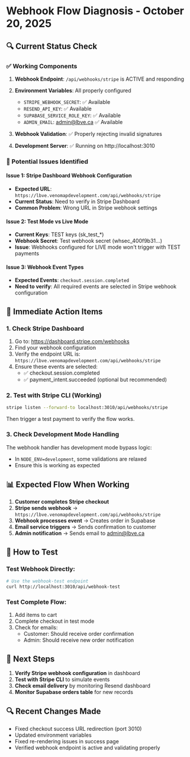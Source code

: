 # Webhook Flow Diagnosis - October 20, 2025

## 🔍 Current Status Check

### ✅ Working Components
1. **Webhook Endpoint**: `/api/webhooks/stripe` is ACTIVE and responding
2. **Environment Variables**: All properly configured
   - `STRIPE_WEBHOOK_SECRET`: ✅ Available
   - `RESEND_API_KEY`: ✅ Available
   - `SUPABASE_SERVICE_ROLE_KEY`: ✅ Available
   - `ADMIN_EMAIL`: admin@lbve.ca ✅ Available

3. **Webhook Validation**: ✅ Properly rejecting invalid signatures
4. **Development Server**: ✅ Running on http://localhost:3010

### 🚨 Potential Issues Identified

#### Issue 1: Stripe Dashboard Webhook Configuration
- **Expected URL**: `https://lbve.venomapdevelopment.com/api/webhooks/stripe`
- **Current Status**: Need to verify in Stripe Dashboard
- **Common Problem**: Wrong URL in Stripe webhook settings

#### Issue 2: Test Mode vs Live Mode
- **Current Keys**: TEST keys (sk_test_*)
- **Webhook Secret**: Test webhook secret (whsec_400f9b31...)
- **Issue**: Webhooks configured for LIVE mode won't trigger with TEST payments

#### Issue 3: Webhook Event Types
- **Expected Events**: `checkout.session.completed`
- **Need to verify**: All required events are selected in Stripe webhook configuration

## 🔧 Immediate Action Items

### 1. Check Stripe Dashboard
1. Go to: https://dashboard.stripe.com/webhooks
2. Find your webhook configuration
3. Verify the endpoint URL is: `https://lbve.venomapdevelopment.com/api/webhooks/stripe`
4. Ensure these events are selected:
   - ✅ checkout.session.completed
   - ✅ payment_intent.succeeded (optional but recommended)

### 2. Test with Stripe CLI (Working)
```bash
stripe listen --forward-to localhost:3010/api/webhooks/stripe
```
Then trigger a test payment to verify the flow works.

### 3. Check Development Mode Handling
The webhook handler has development mode bypass logic:
- In `NODE_ENV=development`, some validations are relaxed
- Ensure this is working as expected

## 📊 Expected Flow When Working

1. **Customer completes Stripe checkout**
2. **Stripe sends webhook** → `https://lbve.venomapdevelopment.com/api/webhooks/stripe`
3. **Webhook processes event** → Creates order in Supabase
4. **Email service triggers** → Sends confirmation to customer
5. **Admin notification** → Sends email to admin@lbve.ca

## 🧪 How to Test

### Test Webhook Directly:
```bash
# Use the webhook-test endpoint
curl http://localhost:3010/api/webhook-test
```

### Test Complete Flow:
1. Add items to cart
2. Complete checkout in test mode
3. Check for emails:
   - Customer: Should receive order confirmation
   - Admin: Should receive new order notification

## 📝 Next Steps

1. **Verify Stripe webhook configuration** in dashboard
2. **Test with Stripe CLI** to simulate events
3. **Check email delivery** by monitoring Resend dashboard
4. **Monitor Supabase orders table** for new records

## 🔍 Recent Changes Made

- Fixed checkout success URL redirection (port 3010)
- Updated environment variables
- Fixed re-rendering issues in success page
- Verified webhook endpoint is active and validating properly